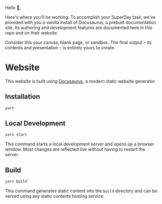 Hello 👋,

Here's where you'll be working. To accomplish your SuperDay task, we've provided with you a vanilla install of Docusaurus, a prebuilt documentation site. Its authoring and development features are documented here in this repo and on their website.

Consider this your canvas, blank page, or sandbox. The final output – its contents and presentation – is entirely yours to create.

# Website

This website is built using [Docusaurus](https://docusaurus.io/), a modern static website generator.

## Installation

```bash
yarn
```

## Local Development

```bash
yarn start
```

This command starts a local development server and opens up a browser window. Most changes are reflected live without having to restart the server.

## Build

```bash
yarn build
```

This command generates static content into the `build` directory and can be served using any static contents hosting service.
